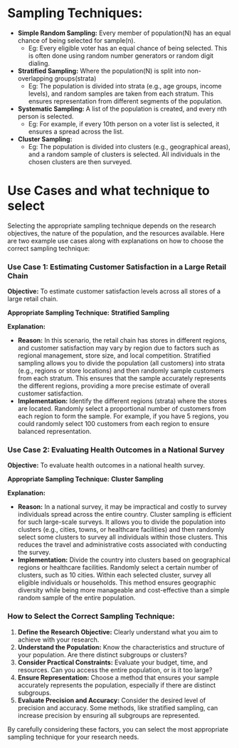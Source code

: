 # **Sampling Techniques:**
   - **Simple Random Sampling:** Every member of population(N) has an equal chance of being selected for sample(n).
       - Eg: Every eligible voter has an equal chance of being selected. This is often done using random number generators or random digit dialing.
   - **Stratified Sampling:** Where the population(N) is split into non-overlapping groups(strata)
       - Eg: The population is divided into strata (e.g., age groups, income levels), and random samples are taken from each stratum. This ensures representation from different segments of the population.
   - **Systematic Sampling:** A list of the population is created, and every nth person is selected. 
       - Eg: For example, if every 10th person on a voter list is selected, it ensures a spread across the list.
   - **Cluster Sampling:** 
       - Eg: The population is divided into clusters (e.g., geographical areas), and a random sample of clusters is selected. All individuals in the chosen clusters are then surveyed.
  
# Use Cases and what technique to select

Selecting the appropriate sampling technique depends on the research objectives, the nature of the population, and the resources available. Here are two example use cases along with explanations on how to choose the correct sampling technique:

### Use Case 1: Estimating Customer Satisfaction in a Large Retail Chain
**Objective:** To estimate customer satisfaction levels across all stores of a large retail chain.

**Appropriate Sampling Technique:** **Stratified Sampling**

**Explanation:**
- **Reason:** In this scenario, the retail chain has stores in different regions, and customer satisfaction may vary by region due to factors such as regional management, store size, and local competition. Stratified sampling allows you to divide the population (all customers) into strata (e.g., regions or store locations) and then randomly sample customers from each stratum. This ensures that the sample accurately represents the different regions, providing a more precise estimate of overall customer satisfaction.
- **Implementation:** Identify the different regions (strata) where the stores are located. Randomly select a proportional number of customers from each region to form the sample. For example, if you have 5 regions, you could randomly select 100 customers from each region to ensure balanced representation.

### Use Case 2: Evaluating Health Outcomes in a National Survey
**Objective:** To evaluate health outcomes in a national health survey.

**Appropriate Sampling Technique:** **Cluster Sampling**

**Explanation:**
- **Reason:** In a national survey, it may be impractical and costly to survey individuals spread across the entire country. Cluster sampling is efficient for such large-scale surveys. It allows you to divide the population into clusters (e.g., cities, towns, or healthcare facilities) and then randomly select some clusters to survey all individuals within those clusters. This reduces the travel and administrative costs associated with conducting the survey.
- **Implementation:** Divide the country into clusters based on geographical regions or healthcare facilities. Randomly select a certain number of clusters, such as 10 cities. Within each selected cluster, survey all eligible individuals or households. This method ensures geographic diversity while being more manageable and cost-effective than a simple random sample of the entire population.

### How to Select the Correct Sampling Technique:
1. **Define the Research Objective:** Clearly understand what you aim to achieve with your research.
2. **Understand the Population:** Know the characteristics and structure of your population. Are there distinct subgroups or clusters?
3. **Consider Practical Constraints:** Evaluate your budget, time, and resources. Can you access the entire population, or is it too large?
4. **Ensure Representation:** Choose a method that ensures your sample accurately represents the population, especially if there are distinct subgroups.
5. **Evaluate Precision and Accuracy:** Consider the desired level of precision and accuracy. Some methods, like stratified sampling, can increase precision by ensuring all subgroups are represented.

By carefully considering these factors, you can select the most appropriate sampling technique for your research needs.

